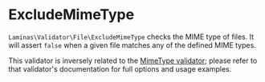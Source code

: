 ExcludeMimeType
===============

`Laminas\Validator\File\ExcludeMimeType` checks the MIME type of files. It will
assert `false` when a given file matches any of the defined MIME types.

This validator is inversely related to the [MimeType validator](mime-type.md);
please refer to that validator's documentation for full options and usage
examples.
